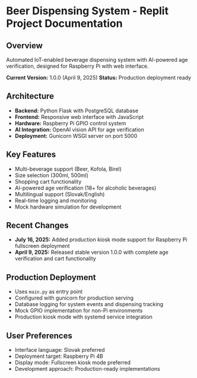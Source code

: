 # Beer Dispensing System - Replit Project Documentation

## Overview
Automated IoT-enabled beverage dispensing system with AI-powered age verification, designed for Raspberry Pi with web interface.

**Current Version:** 1.0.0 (April 9, 2025)
**Status:** Production deployment ready

## Architecture
- **Backend:** Python Flask with PostgreSQL database
- **Frontend:** Responsive web interface with JavaScript
- **Hardware:** Raspberry Pi GPIO control system
- **AI Integration:** OpenAI vision API for age verification
- **Deployment:** Gunicorn WSGI server on port 5000

## Key Features
- Multi-beverage support (Beer, Kofola, Birel)
- Size selection (300ml, 500ml)
- Shopping cart functionality
- AI-powered age verification (18+ for alcoholic beverages)
- Multilingual support (Slovak/English)
- Real-time logging and monitoring
- Mock hardware simulation for development

## Recent Changes
- **July 16, 2025:** Added production kiosk mode support for Raspberry Pi fullscreen deployment
- **April 9, 2025:** Released stable version 1.0.0 with complete age verification and cart functionality

## Production Deployment
- Uses `main.py` as entry point
- Configured with gunicorn for production serving
- Database logging for system events and dispensing tracking
- Mock GPIO implementation for non-Pi environments
- Production kiosk mode with systemd service integration

## User Preferences
- Interface language: Slovak preferred
- Deployment target: Raspberry Pi 4B
- Display mode: Fullscreen kiosk mode preferred
- Development approach: Production-ready implementations
